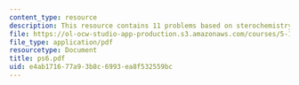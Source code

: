 ```yaml
---
content_type: resource
description: This resource contains 11 problems based on sterochemistry of the products.
file: https://ol-ocw-studio-app-production.s3.amazonaws.com/courses/5-12-organic-chemistry-i-spring-2005/e4ab171677a93b8c6993ea8f532559bc_ps6.pdf
file_type: application/pdf
resourcetype: Document
title: ps6.pdf
uid: e4ab1716-77a9-3b8c-6993-ea8f532559bc
---
```

